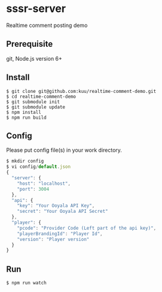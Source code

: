 # sssr-server
Realtime comment posting demo

## Prerequisite
git, Node.js version 6+

## Install
```
$ git clone git@github.com:kuu/realtime-comment-demo.git
$ cd realtime-comment-demo
$ git submodule init
$ git submodule update
$ npm install
$ npm run build
```

## Config
Please put config file(s) in your work directory.
```js
$ mkdir config
$ vi config/default.json
{
  "server": {
    "host": "localhost",
    "port": 3004
  },
  "api": {
    "key": "Your Ooyala API Key",
    "secret": "Your Ooyala API Secret"
  },
  "player": {
    "pcode": "Provider Code (Left part of the api key)",
    "playerBrandingId": "Player Id",
    "version": "Player version"
  }
}
```

## Run
```
$ npm run watch
```
